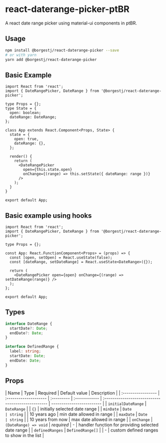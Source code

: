 # react-daterange-picker-ptBR

A react date range picker using material-ui components in ptBR.

## Usage

```bash
npm install @borgestj/react-daterange-picker --save
# or with yarn
yarn add @borgestj/react-daterange-picker
```

## Basic Example

```tsx
import React from 'react';
import { DateRangePicker, DateRange } from '@borgestj/react-daterange-picker';

type Props = {};
type State = {
  open: boolean;
  dateRange: DateRange;
};

class App extends React.Component<Props, State> {
  state = {
    open: true,
    dateRange: {},
  };

  render() {
    return (
      <DateRangePicker
        open={this.state.open}
        onChange={(range) => this.setState({ dateRange: range })}
      />
    );
  }
}

export default App;
```

## Basic example using hooks

```tsx
import React from 'react';
import { DateRangePicker, DateRange } from '@borgestj/react-daterange-picker';

type Props = {};

const App: React.FunctionComponent<Props> = (props) => {
  const [open, setOpen] = React.useState(false);
  const [dateRange, setDateRange] = React.useState<DateRange>({});

  return (
    <DateRangePicker open={open} onChange={(range) => setDateRange(range)} />
  );
};

export default App;
```

## Types

```ts
interface DateRange {
  startDate?: Date;
  endDate?: Date;
}

interface DefinedRange {
  label: string;
  startDate: Date;
  endDate: Date;
}
```

## Props

| Name               | Type                  | Required   | Default value | Description                                        |
| :----------------- | :-------------------- | :--------- | :------------ | :------------------------------------------------- | ------------------------- |
| `initialDateRange` | `DateRange`           |            | `{}`          | initially selected date range                      |
| `minDate`          | `Date                 | string`    |               | 10 years ago                                       | min date allowed in range |
| `maxDate`          | `Date                 | string`    |               | 10 years from now                                  | max date allowed in range |
| `onChange`         | `(DateRange) => void` | _required_ | -             | handler function for providing selected date range |
| `definedRanges`    | `DefinedRange[]`      |            | -             | custom defined ranges to show in the list          |
